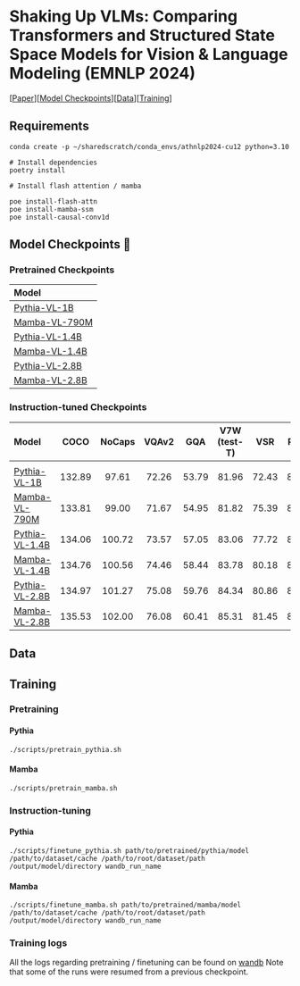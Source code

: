 # Shaking Up VLMs: Comparing Transformers and Structured State Space Models for Vision \& Language Modeling (EMNLP 2024)
[[Paper](https://arxiv.org/pdf/2409.05395)][[Model Checkpoints](#model-checkpoints)][[Data](#data)][[Training](#training)]

## Requirements

```
conda create -p ~/sharedscratch/conda_envs/athnlp2024-cu12 python=3.10

# Install dependencies
poetry install

# Install flash attention / mamba

poe install-flash-attn
poe install-mamba-ssm
poe install-causal-conv1d
```


## Model Checkpoints 🤗


### Pretrained Checkpoints


| Model                                                                     |
| :------------------------------------------------------------------------ |
| [Pythia-VL-1B](https://huggingface.co/gpantaz/pretrained_pythiavl_1b)     |
| [Mamba-VL-790M](https://huggingface.co/gpantaz/pretrained_mambavl_790m)   |
| [Pythia-VL-1.4B](https://huggingface.co/gpantaz/pretrained_pythiavl_1.4b) |
| [Mamba-VL-1.4B](https://huggingface.co/gpantaz/pretrained_mambavl_1.4b)   |
| [Pythia-VL-2.8B](https://huggingface.co/gpantaz/pretrained_pythiavl_2.8b) |
| [Mamba-VL-2.8B](https://huggingface.co/gpantaz/pretrained_mambavl_2.8b)   |

### Instruction-tuned Checkpoints

| Model                                                                    |  COCO  | NoCaps | VQAv2 |  GQA  | V7W (test-T) |  VSR  | POPE  | RefCOCO (testA) | RefCOCO (testB) | RefCOCO+ (testA) | RefCOCO+ (testB) | RefCOCOg | V7W (test-P) | TextCaps | TextVQA | AI2D  |
| :----------------------------------------------------------------------- | :----: | :----: | :---: | :---: | :----------: | :---: | :---: | :-------------: | :-------------: | :--------------: | :--------------: | :------: | :----------: | :------: | :-----: | :---: |
|                                                                          |        |        |       |       |              |       |       |                 |                 |                  |                  |          |              |          |         |       |
| [Pythia-VL-1B](https://huggingface.co/gpantaz/finetuned_pythiavl_1b)     | 132.89 | 97.61  | 72.26 | 53.79 |    81.96     | 72.43 | 86.77 |      76.00      |      62.48      |      45.36       |      47.44       |  67.58   |    83.78     |  92.73   |  35.22  | 77.62 |
| [Mamba-VL-790M](https://huggingface.co/gpantaz/finetuned_mambavl_790m)   | 133.81 | 99.00  | 71.67 | 54.95 |    81.82     | 75.39 | 86.77 |      67.84      |      56.35      |      57.97       |      41.43       |  59.16   |    74.01     |  94.30   |  40.72  | 79.27 |
| [Pythia-VL-1.4B](https://huggingface.co/gpantaz/finetuned_pythiavl_1.4b) | 134.06 | 100.72 | 73.57 | 57.05 |    83.06     | 77.72 | 86.40 |      82.43      |      68.39      |      72.35       |      55.16       |  72.56   |    86.13     |  94.60   |  37.54  | 79.27 |
| [Mamba-VL-1.4B](https://huggingface.co/gpantaz/finetuned_mambavl_1.4b)   | 134.76 | 100.56 | 74.46 | 58.44 |    83.78     | 80.18 | 85.32 |      76.60      |      63.48      |      68.40       |      52.11       |  68.82   |    80.18     |  98.68   |  41.30  | 80.86 |
| [Pythia-VL-2.8B](https://huggingface.co/gpantaz/finetuned_pythiavl_2.8b) | 134.97 | 101.27 | 75.08 | 59.76 |    84.34     | 80.86 | 86.87 |      85.39      |      70.82      |      75.39       |      58.62       |  76.24   |    86.61     |  99.74   |  39.14  | 81.57 |
| [Mamba-VL-2.8B](https://huggingface.co/gpantaz/finetuned_mambavl_2.8b)   | 135.53 | 102.00 | 76.08 | 60.41 |    85.31     | 81.45 | 87.33 |      79.29      |      64.97      |      71.64       |      53.94       |  71.27   |    82.50     |  100.47  |  42.14  | 83.71 |


## Data

## Training

### Pretraining

#### Pythia

```
./scripts/pretrain_pythia.sh
```

#### Mamba
```
./scripts/pretrain_mamba.sh
```

### Instruction-tuning

#### Pythia

```
./scripts/finetune_pythia.sh path/to/pretrained/pythia/model /path/to/dataset/cache /path/to/root/dataset/path /output/model/directory wandb_run_name
```

#### Mamba
```
./scripts/finetune_mamba.sh path/to/pretrained/mamba/model /path/to/dataset/cache /path/to/root/dataset/path /output/model/directory wandb_run_name
```

### Training logs

All the logs regarding pretraining / finetuning can be found on [wandb](https://wandb.ai/gpantaz/vl_mamba?nw=nwusergpantaz)
Note that some of the runs were resumed from a previous checkpoint.
